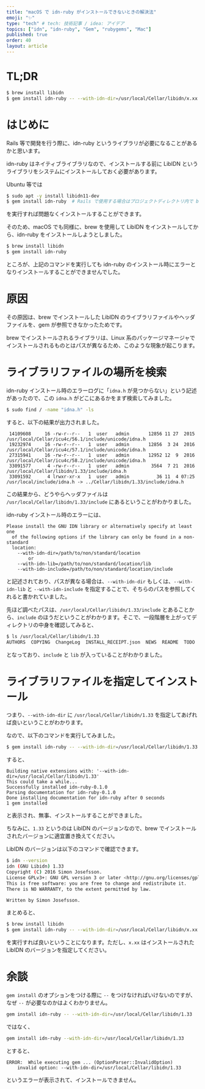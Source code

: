 ```yaml
---
title: "macOS で idn-ruby がインストールできないときの解決法"
emoji: "✨"
type: "tech" # tech: 技術記事 / idea: アイデア
topics: ["idn", "idn-ruby", "Gem", "rubygems", "Mac"]
published: true
order: 40
layout: article
---
```


# TL;DR

```bash
$ brew install libidn
$ gem install idn-ruby -- --with-idn-dir=/usr/local/Cellar/libidn/x.xx  # x.xx は LibIDN のバージョン
```

# はじめに
Rails 等で開発を行う際に、idn-ruby というライブラリが必要になることがあるかと思います。

idn-ruby はネイティブライブラリなので、インストールする前に LibIDN というライブラリをシステムにインストールしておく必要があります。

Ubuntu 等では

```bash
$ sudo apt -y install libidn11-dev
$ gem install idn-ruby  # Rails で使用する場合はプロジェクトディレクトリ内で bundle install
```

を実行すれば問題なくインストールすることができます。

そのため、macOS でも同様に、brew を使用して LibIDN をインストールしてから、idn-ruby をインストールしようとしました。

```bash
$ brew install libidn
$ gem install idn-ruby
```

ところが、上記のコマンドを実行しても idn-ruby のインストール時にエラーとなりインストールすることができませんでした。

# 原因
その原因は、brew でインストールした LibIDN のライブラリファイルやヘッダファイルを、gem が参照できなかったためです。

brew でインストールされるライブラリは、Linux 系のパッケージマネージャでインストールされるものとはパスが異なるため、このような現象が起こります。

# ライブラリファイルの場所を検索
idn-ruby インストール時のエラーログに「`idna.h` が見つからない」という記述があったので、この `idna.h` がどこにあるかをまず検索してみました。

```bash
$ sudo find / -name "idna.h" -ls
```

すると、以下の結果が出力されました。

```
 14109608     16 -rw-r--r--   1  user   admin       12856 11 27  2015 /usr/local/Cellar/icu4c/56.1/include/unicode/idna.h
 19232974     16 -rw-r--r--   1  user   admin       12856  3 24  2016 /usr/local/Cellar/icu4c/57.1/include/unicode/idna.h
 27315941     16 -rw-r--r--   1  user   admin       12952 12  9  2016 /usr/local/Cellar/icu4c/58.2/include/unicode/idna.h
 33091577      4 -rw-r--r--   1  user   admin        3564  7 21  2016 /usr/local/Cellar/libidn/1.33/include/idna.h
 33091592      4 lrwxr-xr-x   1  user   admin          36 11  4 07:25 /usr/local/include/idna.h -> ../Cellar/libidn/1.33/include/idna.h
```

この結果から、どうやらヘッダファイルは `/usr/local/Cellar/libidn/1.33/include` にあるということがわかりました。

idn-ruby インストール時のエラーには、

```
Please install the GNU IDN library or alternatively specify at least one
  of the following options if the library can only be found in a non-standard
  location:
    --with-idn-dir=/path/to/non/standard/location
        or
    --with-idn-lib=/path/to/non/standard/location/lib
    --with-idn-include=/path/to/non/standard/location/include
```

と記述されており、パスが異なる場合は、`--with-idn-dir` もしくは、`--with-idn-lib` と `--with-idn-include` を指定することで、そちらのパスを参照してくれると書かれていました。

先ほど調べたパスは、`/usr/local/Cellar/libidn/1.33/include` とあることから、`include` のほうだということがわかります。そこで、一段階層を上がってディレクトリの中身を確認してみると、

```bash
$ ls /usr/local/Cellar/libidn/1.33
AUTHORS  COPYING  ChangeLog  INSTALL_RECEIPT.json  NEWS  README  TODO  bin  include  lib  share
```

となっており、`include` と `lib` が入っていることがわかりました。

# ライブラリファイルを指定してインストール
つまり、`--with-idn-dir` に `/usr/local/Cellar/libidn/1.33` を指定してあげれば良いということがわかります。

なので、以下のコマンドを実行してみました。

```bash
$ gem install idn-ruby -- --with-idn-dir=/usr/local/Cellar/libidn/1.33
```

すると、

```
Building native extensions with: '--with-idn-dir=/usr/local/Cellar/libidn/1.33'
This could take a while...
Successfully installed idn-ruby-0.1.0
Parsing documentation for idn-ruby-0.1.0
Done installing documentation for idn-ruby after 0 seconds
1 gem installed
```

と表示され、無事、インストールすることができました。

ちなみに、`1.33` というのは LibIDN のバージョンなので、brew でインストールされたバージョンに適宜置き換えてください。

LibIDN のバージョンは以下のコマンドで確認できます。

```bash
$ idn --version
idn (GNU Libidn) 1.33
Copyright (C) 2016 Simon Josefsson.
License GPLv3+: GNU GPL version 3 or later <http://gnu.org/licenses/gpl.html>.
This is free software: you are free to change and redistribute it.
There is NO WARRANTY, to the extent permitted by law.

Written by Simon Josefsson.
```

まとめると、

```bash
$ brew install libidn
$ gem install idn-ruby -- --with-idn-dir=/usr/local/Cellar/libidn/x.xx
```

を実行すれば良いということになります。ただし、`x.xx` はインストールされた LibIDN のバージョンを指定してください。

# 余談
`gem install` のオプションをつける際に `--` をつけなければいけないのですが、なぜ `--` が必要なのかはよくわかりません。

```bash
gem install idn-ruby -- --with-idn-dir=/usr/local/Cellar/libidn/1.33
```

ではなく、

```bash
gem install idn-ruby --with-idn-dir=/usr/local/Cellar/libidn/1.33
```

とすると、

```
ERROR:  While executing gem ... (OptionParser::InvalidOption)
    invalid option: --with-idn-dir=/usr/local/Cellar/libidn/1.33
```

というエラーが表示されて、インストールできません。

